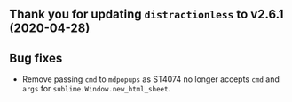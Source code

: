 Thank you for updating `distractionless` to v2.6.1 (2020-04-28)
---------------------------------------------------------------

Bug fixes
---------

* Remove passing `cmd` to `mdpopups` as ST4074 no longer accepts
  `cmd` and `args` for `sublime.Window.new_html_sheet`.

